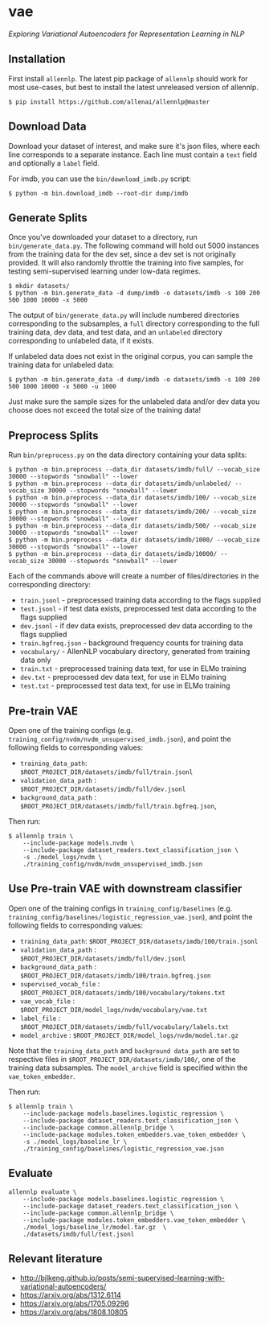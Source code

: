 # vae

*Exploring Variational Autoencoders for Representation Learning in NLP*


## Installation

First install `allennlp`. The latest pip package of `allennlp` should work for most use-cases, but best to install the latest unreleased version of allennlp.

```
$ pip install https://github.com/allenai/allennlp@master
```

## Download Data

Download your dataset of interest, and make sure it's json files, where each line corresponds to a separate instance. Each line must contain a `text` field and optionally a `label` field.

For imdb, you can use the `bin/download_imdb.py` script:
```
$ python -m bin.download_imdb --root-dir dump/imdb
```

## Generate Splits
Once you've downloaded your dataset to a directory, run `bin/generate_data.py`. The following command will hold out 5000 instances from the training data for the dev set, since a dev set is not originally provided. It will also randomly throttle the training into five samples, for testing semi-supervised learning under low-data regimes. 

```
$ mkdir datasets/
$ python -m bin.generate_data -d dump/imdb -o datasets/imdb -s 100 200 500 1000 10000 -x 5000
```

The output of `bin/generate_data.py` will include numbered directories corresponding to the subsamples, a `full` directory corresponding to the full training data, dev data, and test data, and an `unlabeled` directory corresponding to unlabeled data, if it exists.

If unlabeled data does not exist in the original corpus, you can sample the training data for unlabeled data:

```
$ python -m bin.generate_data -d dump/imdb -o datasets/imdb -s 100 200 500 1000 10000 -x 5000 -u 1000
```

Just make sure the sample sizes for the unlabeled data and/or dev data you choose does not exceed the total size of the training data!

## Preprocess Splits


Run `bin/preprocess.py` on the data directory containing your data splits:


```
$ python -m bin.preprocess --data_dir datasets/imdb/full/ --vocab_size 30000 --stopwords "snowball" --lower
$ python -m bin.preprocess --data_dir datasets/imdb/unlabeled/ --vocab_size 30000 --stopwords "snowball" --lower
$ python -m bin.preprocess --data_dir datasets/imdb/100/ --vocab_size 30000 --stopwords "snowball" --lower
$ python -m bin.preprocess --data_dir datasets/imdb/200/ --vocab_size 30000 --stopwords "snowball" --lower
$ python -m bin.preprocess --data_dir datasets/imdb/500/ --vocab_size 30000 --stopwords "snowball" --lower
$ python -m bin.preprocess --data_dir datasets/imdb/1000/ --vocab_size 30000 --stopwords "snowball" --lower
$ python -m bin.preprocess --data_dir datasets/imdb/10000/ --vocab_size 30000 --stopwords "snowball" --lower
```

Each of the commands above will create a number of files/directories in the corresponding directory:

* `train.jsonl` - preprocessed training data according to the flags supplied
* `test.jsonl` - if test data exists, preprocessed test data according to the flags supplied
* `dev.jsonl` - if dev data exists, preprocessed dev data according to the flags supplied
* `train.bgfreq.json` - background frequency counts for training data
* `vocabulary/` - AllenNLP vocabulary directory, generated from training data only
* `train.txt` - preprocessed training data text, for use in ELMo training
* `dev.txt` - preprocessed dev data text, for use in ELMo training
* `test.txt` - preprocessed test data text, for use in ELMo training

## Pre-train VAE
Open one of the training configs (e.g. `training_config/nvdm/nvdm_unsupervised_imdb.json`), and point the following fields to corresponding values:

* ``training_data_path``: ``$ROOT_PROJECT_DIR/datasets/imdb/full/train.jsonl``
* ``validation_data_path`` : ``$ROOT_PROJECT_DIR/datasets/imdb/full/dev.jsonl``
* ``background_data_path`` : `$ROOT_PROJECT_DIR/datasets/imdb/full/train.bgfreq.json`,

Then run:

```
$ allennlp train \
    --include-package models.nvdm \
    --include-package dataset_readers.text_classification_json \
    -s ./model_logs/nvdm \
    ./training_config/nvdm/nvdm_unsupervised_imdb.json
```

## Use Pre-train VAE with downstream classifier

Open one of the training configs in `training_config/baselines` (e.g. `training_config/baselines/logistic_regression_vae.json`), and point the following fields to corresponding values:


* ``training_data_path``: ``$ROOT_PROJECT_DIR/datasets/imdb/100/train.jsonl``
* ``validation_data_path`` : ``$ROOT_PROJECT_DIR/datasets/imdb/full/dev.jsonl``
* ``background_data_path`` : `$ROOT_PROJECT_DIR/datasets/imdb/100/train.bgfreq.json`
* ``supervised_vocab_file`` : `$ROOT_PROJECT_DIR/datasets/imdb/100/vocabulary/tokens.txt`
* ``vae_vocab_file`` : `$ROOT_PROJECT_DIR/model_logs/nvdm/vocabulary/vae.txt`
* ``label_file`` : `$ROOT_PROJECT_DIR/datasets/imdb/full/vocabulary/labels.txt`
* ``model_archive`` : `$ROOT_PROJECT_DIR/model_logs/nvdm/model.tar.gz`

Note that the ``training_data_path`` and ``background data_path`` are set to respective files in `$ROOT_PROJECT_DIR/datasets/imdb/100/`, one of the training data subsamples. The ``model_archive`` field is specified within the ``vae_token_embedder``.

Then run:

```
$ allennlp train \
    --include-package models.baselines.logistic_regression \
    --include-package dataset_readers.text_classification_json \
    --include-package common.allennlp_bridge \
    --include-package modules.token_embedders.vae_token_embedder \
    -s ./model_logs/baseline_lr \
    ./training_config/baselines/logistic_regression_vae.json
```

## Evaluate

```
allennlp evaluate \
    --include-package models.baselines.logistic_regression \
    --include-package dataset_readers.text_classification_json \
    --include-package common.allennlp_bridge \
    --include-package modules.token_embedders.vae_token_embedder \ 
    ./model_logs/baseline_lr/model.tar.gz  \
    ./datasets/imdb/full/test.jsonl
```

## Relevant literature

* http://bjlkeng.github.io/posts/semi-supervised-learning-with-variational-autoencoders/
* https://arxiv.org/abs/1312.6114
* https://arxiv.org/abs/1705.09296
* https://arxiv.org/abs/1808.10805
